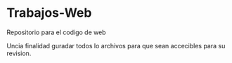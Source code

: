 # Trabajos-Web
Repositorio para el codigo de web

Uncia finalidad guradar todos lo archivos para que sean accecibles para su revision.

